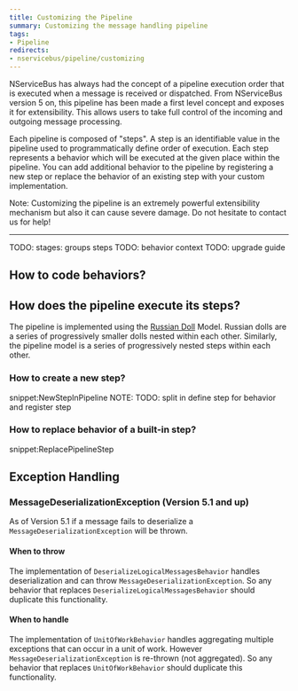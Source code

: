 ```yaml
---
title: Customizing the Pipeline
summary: Customizing the message handling pipeline
tags:
- Pipeline
redirects:
- nservicebus/pipeline/customizing
---
```


NServiceBus has always had the concept of a pipeline execution order that is executed when a message is received or dispatched. From NServiceBus version 5 on, this pipeline has been made a first level concept and exposes it for extensibility. This allows users to take full control of the incoming and outgoing message processing.

Each pipeline is composed of "steps". A step is an identifiable value in the pipeline used to programmatically define order of execution. Each step represents a behavior which will be executed at the given place within the pipeline. You can add additional behavior to the pipeline by registering a new step or replace the behavior of an existing step with your custom implementation.

Note: Customizing the pipeline is an extremely powerful extensibility mechanism but also it can cause severe damage. Do not hesitate to contact us for help!

---



TODO: stages: groups steps
TODO: behavior context
TODO: upgrade guide


## How to code behaviors?

## How does the pipeline execute its steps?

The pipeline is implemented using the [Russian Doll](https://en.wikipedia.org/wiki/Matryoshka_doll) Model. Russian dolls are a series of progressively smaller dolls nested within each other. Similarly, the pipeline model is a series of progressively nested steps within each other.

### How to create a new step?
snippet:NewStepInPipeline
NOTE: TODO: split in define step for behavior and register step

### How to replace behavior of a built-in step?
snippet:ReplacePipelineStep


## Exception Handling


### MessageDeserializationException (Version 5.1 and up)

As of Version 5.1 if a message fails to deserialize a `MessageDeserializationException` will be thrown.


#### When to throw

The implementation of `DeserializeLogicalMessagesBehavior` handles deserialization and can throw `MessageDeserializationException`. So any behavior that replaces  `DeserializeLogicalMessagesBehavior` should duplicate this functionality.


#### When to handle

The implementation of `UnitOfWorkBehavior` handles aggregating multiple exceptions that can occur in a unit of work. However `MessageDeserializationException` is re-thrown (not aggregated). So any behavior that replaces  `UnitOfWorkBehavior` should duplicate this functionality.   

